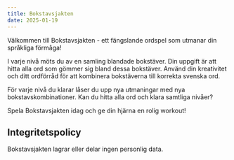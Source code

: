 ```yaml
---
title: Bokstavsjakten
date: 2025-01-19
---
```


Välkommen till Bokstavsjakten - ett fängslande ordspel som utmanar din språkliga förmåga!

I varje nivå möts du av en samling blandade bokstäver. Din uppgift är att hitta alla ord som gömmer sig bland dessa bokstäver. Använd din kreativitet och ditt ordförråd för att kombinera bokstäverna till korrekta svenska ord.

För varje nivå du klarar låser du upp nya utmaningar med nya bokstavskombinationer. Kan du hitta alla ord och klara samtliga nivåer?

Spela Bokstavsjakten idag och ge din hjärna en rolig workout!

## Integritetspolicy

Bokstavsjakten lagrar eller delar ingen personlig data.

